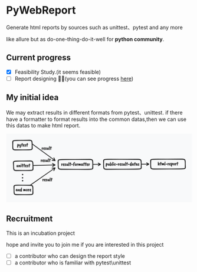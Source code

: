 # PyWebReport

Generate html reports by sources such as unittest、pytest and any more

like allure but as do-one-thing-do-it-well for **python community**.


## Current progress

- [x] Feasibility Study.(it seems feasible)
- [ ] Report designing 🚧👷(you can see progress [here](https://yongchin0821.github.io/pywebreport/))

## My initial idea
We may extract results in different formats from pytest、unittest. if there have a formatter to format results into the common datas,then we can use this datas to make html report.

![](./idea.png)

## Recruitment
This is an incubation project

hope and invite you to join me if you are interested in this project

- [ ] a contributor who can design the report style
- [ ] a contributor who is familiar with pytest\unittest

